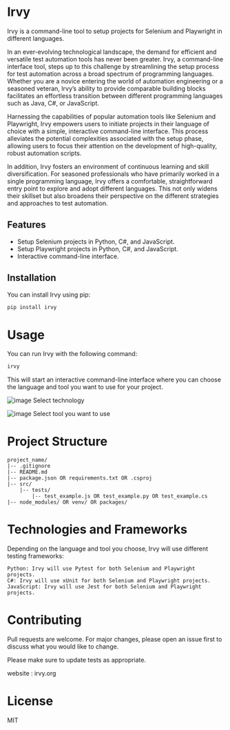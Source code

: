 # Irvy

Irvy is a command-line tool to setup projects for Selenium and Playwright in different languages.

In an ever-evolving technological landscape, the demand for efficient and versatile test automation tools has never been greater. Irvy, a command-line interface tool, steps up to this challenge by streamlining the setup process for test automation across a broad spectrum of programming languages. Whether you are a novice entering the world of automation engineering or a seasoned veteran, Irvy’s ability to provide comparable building blocks facilitates an effortless transition between different programming languages such as Java, C#, or JavaScript.

Harnessing the capabilities of popular automation tools like Selenium and Playwright, Irvy empowers users to initiate projects in their language of choice with a simple, interactive command-line interface. This process alleviates the potential complexities associated with the setup phase, allowing users to focus their attention on the development of high-quality, robust automation scripts.

In addition, Irvy fosters an environment of continuous learning and skill diversification. For seasoned professionals who have primarily worked in a single programming language, Irvy offers a comfortable, straightforward entry point to explore and adopt different languages. This not only widens their skillset but also broadens their perspective on the different strategies and approaches to test automation.

## Features
- Setup Selenium projects in Python, C#, and JavaScript.
- Setup Playwright projects in Python, C#, and JavaScript.
- Interactive command-line interface.

## Installation
You can install Irvy using pip:
```bash
pip install irvy
```

# Usage
You can run Irvy with the following command:
```bash
irvy
```
This will start an interactive command-line interface where you can choose the language and tool you want to use for your project.

![image](https://github.com/automationpi/irvy/assets/82222256/2b680165-c947-4bfb-ae3c-cac93a012294)
Select technology

![image](https://github.com/automationpi/irvy/assets/82222256/85b840fa-4232-4f99-bee8-df8a90495c46)
Select tool you want to use

# Project Structure
```
project_name/
|-- .gitignore
|-- README.md
|-- package.json OR requirements.txt OR .csproj
|-- src/
    |-- tests/
        |-- test_example.js OR test_example.py OR test_example.cs
|-- node_modules/ OR venv/ OR packages/
```
# Technologies and Frameworks
Depending on the language and tool you choose, Irvy will use different testing frameworks:
```
Python: Irvy will use Pytest for both Selenium and Playwright projects.
C#: Irvy will use xUnit for both Selenium and Playwright projects.
JavaScript: Irvy will use Jest for both Selenium and Playwright projects.
```


# Contributing
Pull requests are welcome. For major changes, please open an issue first to discuss what you would like to change.

Please make sure to update tests as appropriate.

website : irvy.org

# License
MIT
